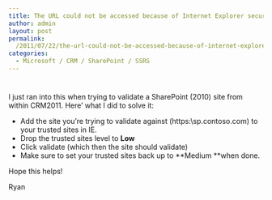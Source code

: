 ```yaml
---
title: The URL could not be accessed because of Internet Explorer security settings
author: admin
layout: post
permalink: 
  /2011/07/22/the-url-could-not-be-accessed-because-of-internet-explorer-security-settings/
categories:
  - Microsoft / CRM / SharePoint / SSRS
---
```

# 

I just ran into this when trying to validate a SharePoint (2010) site from within CRM2011. Here’ what I did to solve it:

*   Add the site you’re trying to validate against (https:\sp.contoso.com) to your trusted sites in IE.
*   Drop the trusted sites level to **Low**
*   Click validate (which then the site should validate)
*   Make sure to set your trusted sites back up to **Medium **when done.

Hope this helps!

Ryan